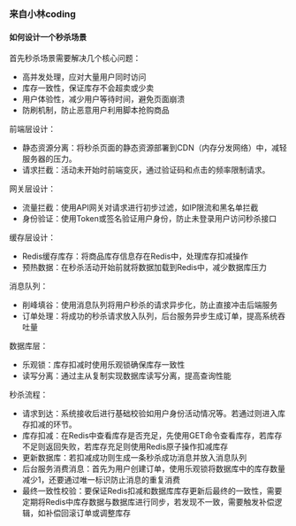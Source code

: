 ### 来自小林coding

#### 如何设计一个秒杀场景

首先秒杀场景需要解决几个核心问题：
- 高并发处理，应对大量用户同时访问
- 库存一致性，保证库存不会超卖或少卖
- 用户体验性，减少用户等待时间，避免页面崩溃
- 防刷机制，防止恶意用户利用脚本抢购商品

前端层设计：
- 静态资源分离：将秒杀页面的静态资源部署到CDN（内存分发网络）中，减轻服务器的压力。
- 请求拦截：活动未开始时前端变灰，通过验证码和点击的频率限制请求。

网关层设计：
- 流量拦截：使用API网关对请求进行初步过滤，如IP限流和黑名单拦截
- 身份验证：使用Token或签名验证用户身份，防止未登录用户访问秒杀接口

缓存层设计：
- Redis缓存库存：将商品库存信息存在Redis中，处理库存扣减操作
- 预热数据：在秒杀活动开始前就将数据加载到Redis中，减少数据库压力

消息队列：
- 削峰填谷：使用消息队列将用户秒杀的请求异步化，防止直接冲击后端服务
- 订单处理：将成功的秒杀请求放入队列，后台服务异步生成订单，提高系统吞吐量

数据库层：
- 乐观锁：库存扣减时使用乐观锁确保库存一致性
- 读写分离：通过主从复制实现数据库读写分离，提高查询性能

秒杀流程：
- 请求到达：系统接收后进行基础校验如用户身份活动情况等。若通过则进入库存扣减的环节。
- 库存扣减：在Redis中查看库存是否充足，先使用GET命令查看库存，若库存不足则返回失败，若库存充足则使用Redis原子操作扣减库存
- 更新数据库：若扣减成功则生成一条秒杀成功消息并放入消息队列
- 后台服务消费消息：首先为用户创建订单，使用乐观锁将数据库中的库存数量减少1，还要通过唯一标识防止消息的重复消费
- 最终一致性校验：要保证Redis扣减和数据库库存更新后最终的一致性，需要定期将Redis中库存数据与数据库进行同步，若发现不一致，需要触发补偿逻辑，如补偿回滚订单或调整库存